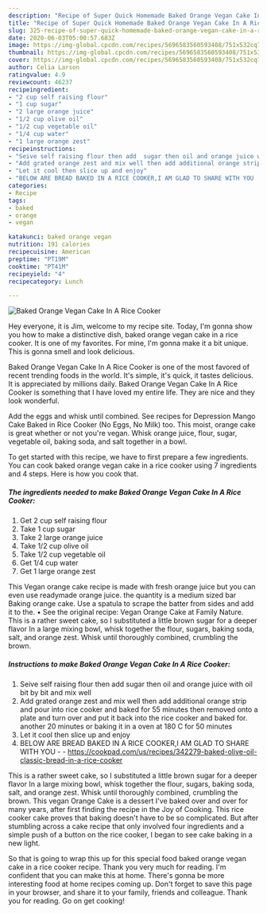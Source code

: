 ```yaml
---
description: "Recipe of Super Quick Homemade Baked Orange Vegan Cake In A Rice Cooker"
title: "Recipe of Super Quick Homemade Baked Orange Vegan Cake In A Rice Cooker"
slug: 325-recipe-of-super-quick-homemade-baked-orange-vegan-cake-in-a-rice-cooker
date: 2020-06-03T05:00:57.683Z
image: https://img-global.cpcdn.com/recipes/5696583560593408/751x532cq70/baked-orange-vegan-cake-in-a-rice-cooker-recipe-main-photo.jpg
thumbnail: https://img-global.cpcdn.com/recipes/5696583560593408/751x532cq70/baked-orange-vegan-cake-in-a-rice-cooker-recipe-main-photo.jpg
cover: https://img-global.cpcdn.com/recipes/5696583560593408/751x532cq70/baked-orange-vegan-cake-in-a-rice-cooker-recipe-main-photo.jpg
author: Celia Larson
ratingvalue: 4.9
reviewcount: 46237
recipeingredient:
- "2 cup self raising flour"
- "1 cup sugar"
- "2 large orange juice"
- "1/2 cup olive oil"
- "1/2 cup vegetable oil"
- "1/4 cup water"
- "1 large orange zest"
recipeinstructions:
- "Seive self raising flour then add  sugar then oil and orange juice with oil  bit by bit and mix well"
- "Add grated orange zest and mix well then add additional orange strip and pour into rice cooker and baked for 55 minutes then removed onto a plate and turn over and put it back into the rice cooker and baked for. another 20  minutes  or baking it in a oven at 180 C for 50 minutes"
- "Let it cool then slice up and enjoy"
- "BELOW ARE BREAD BAKED IN A RICE COOKER,I AM GLAD TO SHARE WITH YOU  https://cookpad.com/us/recipes/342279-baked-olive-oil-classic-bread-in-a-rice-cooker"
categories:
- Recipe
tags:
- baked
- orange
- vegan

katakunci: baked orange vegan 
nutrition: 191 calories
recipecuisine: American
preptime: "PT19M"
cooktime: "PT41M"
recipeyield: "4"
recipecategory: Lunch

---
```



![Baked Orange Vegan Cake In A Rice Cooker](https://img-global.cpcdn.com/recipes/5696583560593408/751x532cq70/baked-orange-vegan-cake-in-a-rice-cooker-recipe-main-photo.jpg)

Hey everyone, it is Jim, welcome to my recipe site. Today, I'm gonna show you how to make a distinctive dish, baked orange vegan cake in a rice cooker. It is one of my favorites. For mine, I'm gonna make it a bit unique. This is gonna smell and look delicious.

Baked Orange Vegan Cake In A Rice Cooker is one of the most favored of recent trending foods in the world. It's simple, it's quick, it tastes delicious. It is appreciated by millions daily. Baked Orange Vegan Cake In A Rice Cooker is something that I have loved my entire life. They are nice and they look wonderful.

Add the eggs and whisk until combined. See recipes for Depression Mango Cake Baked in Rice Cooker (No Eggs, No Milk) too. This moist, orange cake is great whether or not you&#39;re vegan. Whisk orange juice, flour, sugar, vegetable oil, baking soda, and salt together in a bowl.


To get started with this recipe, we have to first prepare a few ingredients. You can cook baked orange vegan cake in a rice cooker using 7 ingredients and 4 steps. Here is how you cook that.

<!--inarticleads1-->

##### The ingredients needed to make Baked Orange Vegan Cake In A Rice Cooker:

1. Get 2 cup self raising flour
1. Take 1 cup sugar
1. Take 2 large orange juice
1. Take 1/2 cup olive oil
1. Take 1/2 cup vegetable oil
1. Get 1/4 cup water
1. Get 1 large orange zest


This Vegan orange cake recipe is made with fresh orange juice but you can even use readymade orange juice. the quantity is a medium sized bar Baking orange cake. Use a spatula to scrape the batter from sides and add it to the. • See the original recipe: Vegan Orange Cake at Family Nature. This is a rather sweet cake, so I substituted a little brown sugar for a deeper flavor In a large mixing bowl, whisk together the flour, sugars, baking soda, salt, and orange zest. Whisk until thoroughly combined, crumbling the brown. 

<!--inarticleads2-->

##### Instructions to make Baked Orange Vegan Cake In A Rice Cooker:

1. Seive self raising flour then add  sugar then oil and orange juice with oil  bit by bit and mix well
1. Add grated orange zest and mix well then add additional orange strip and pour into rice cooker and baked for 55 minutes then removed onto a plate and turn over and put it back into the rice cooker and baked for. another 20  minutes  or baking it in a oven at 180 C for 50 minutes
1. Let it cool then slice up and enjoy
1. BELOW ARE BREAD BAKED IN A RICE COOKER,I AM GLAD TO SHARE WITH YOU -  - https://cookpad.com/us/recipes/342279-baked-olive-oil-classic-bread-in-a-rice-cooker


This is a rather sweet cake, so I substituted a little brown sugar for a deeper flavor In a large mixing bowl, whisk together the flour, sugars, baking soda, salt, and orange zest. Whisk until thoroughly combined, crumbling the brown. This vegan Orange Cake is a dessert I&#39;ve baked over and over for many years, after first finding the recipe in the Joy of Cooking. This rice cooker cake proves that baking doesn&#39;t have to be so complicated. But after stumbling across a cake recipe that only involved four ingredients and a simple push of a button on the rice cooker, I began to see cake baking in a new light. 

So that is going to wrap this up for this special food baked orange vegan cake in a rice cooker recipe. Thank you very much for reading. I'm confident that you can make this at home. There's gonna be more interesting food at home recipes coming up. Don't forget to save this page in your browser, and share it to your family, friends and colleague. Thank you for reading. Go on get cooking!
